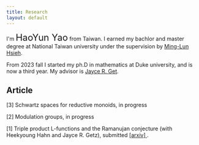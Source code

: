 ```yaml
---
title: Research
layout: default
---
```




I'm   <font size =5pt> HaoYun Yao</font>   from Taiwan. I earned my bachlor and master degree at National Taiwan university under the supervision by <a href="https://www.math.ntu.edu.tw/~mlhsieh/" target="_blank"> Ming-Lun Hsieh</a>.

From 2023 fall I started my ph.D in mathematics at Duke university, and is now a third year. My advisor is  <a href="https://sites.duke.edu/jgetz/"  target="_blank"> Jayce R. Get</a>.


<!-- Currently working on constructing a non-abelian (pre)trace formula whose spectral side is indexed by cusipidal automorphic representations that are invariant under a simple non-abelian Galois group action (hence the name, in contrast to solvable Galois group). More (but not much) information on this idea can be found in <a href="https://sites.duke.edu/trtnatr/"> here</a>.
-->


## Article

[3] Schwartz spaces for reductive monoids, in progress

[2] Modulation groups, in progress

[1] Triple product L-functions and the Ramanujan conjecture (with Heekyoung Hahn and Jayce R. Getz), submitted 
    <a href="https://arxiv.org/abs/2509.14381" target = "_blank;"
    >
     [arxiv]
    </a>.
